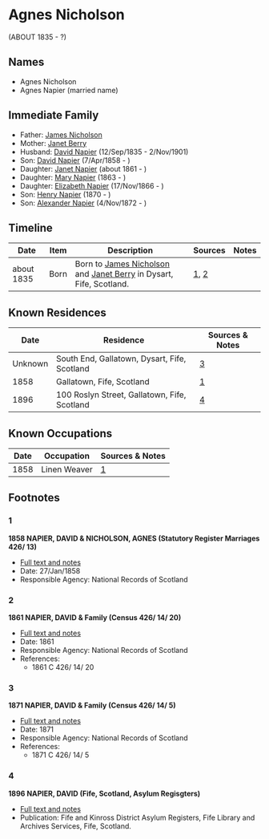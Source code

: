 ﻿---
layout: person
subject_key: i65182613
permalink: /people/i65182613
---

# Agnes Nicholson
(ABOUT 1835 - ?)

## Names

* Agnes Nicholson
* Agnes Napier (married name)

## Immediate Family

* Father: [James Nicholson](./@30814449@-james-nicholson-b-d.md)
* Mother: [Janet Berry](./@71857147@-janet-berry-b-d.md)
* Husband: [David Napier](./@41697732@-david-napier-b1835-9-12-d1901-11-2.md) (12/Sep/1835 - 2/Nov/1901)
* Son: [David Napier](./@97555316@-david-napier-b1858-4-7-d.md) (7/Apr/1858 - )
* Daughter: [Janet Napier](./@44813825@-janet-napier-b1861-d.md) (about 1861 - )
* Daughter: [Mary Napier](./@490155@-mary-napier-b1863-d.md) (1863 - )
* Daughter: [Elizabeth Napier](./@22336798@-elizabeth-napier-b1866-11-17-d.md) (17/Nov/1866 - )
* Son: [Henry Napier](./@74931773@-henry-napier-b1870-d.md) (1870 - )
* Son: [Alexander Napier](./@22451165@-alexander-napier-b1872-11-4-d.md) (4/Nov/1872 - )

## Timeline

Date | Item | Description | Sources | Notes
---|---|---|---|---
about 1835 | Born | Born to [James Nicholson](./@30814449@-james-nicholson-b-d.md) and [Janet Berry](./@71857147@-janet-berry-b-d.md) in Dysart, Fife, Scotland. | [1](#1), [2](#2) | 

## Known Residences

Date | Residence | Sources & Notes
---|---|---
Unknown | South End, Gallatown, Dysart, Fife, Scotland | [3](#3)
1858 | Gallatown, Fife, Scotland | [1](#1)
1896 | 100 Roslyn Street, Gallatown, Fife, Scotland | [4](#4)

## Known Occupations

Date | Occupation | Sources & Notes
---|---|---
1858 | Linen Weaver | [1](#1)

## Footnotes

### 1

**1858 NAPIER, DAVID & NICHOLSON, AGNES (Statutory Register Marriages 426/ 13)**

* [Full text and notes](../sources/@2961014@-1858-napier,-david-&-nicholson,-agnes-statutory-register-marriages-426-13-.md)
* Date: 27/Jan/1858
* Responsible Agency: National Records of Scotland

### 2

**1861 NAPIER, DAVID & Family (Census 426/ 14/ 20)**

* [Full text and notes](../sources/@46718960@-1861-napier,-david-&-family-census-426-14-20-.md)
* Date: 1861
* Responsible Agency: National Records of Scotland
* References: 
  * 1861 C 426/ 14/ 20

### 3

**1871 NAPIER, DAVID & Family (Census 426/ 14/ 5)**

* [Full text and notes](../sources/@18343666@-1871-napier,-david-&-family-census-426-14-5-.md)
* Date: 1871
* Responsible Agency: National Records of Scotland
* References: 
  * 1871 C 426/ 14/ 5

### 4

**1896 NAPIER, DAVID (Fife, Scotland, Asylum Regisgters)**

* [Full text and notes](../sources/@2017128@-1896-napier,-david-fife,-scotland,-asylum-regisgters-.md)
* Publication: Fife and Kinross District Asylum Registers, Fife Library and Archives Services, Fife, Scotland.

